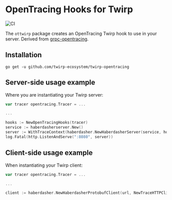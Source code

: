 # OpenTracing Hooks for Twirp

![CI](https://github.com/twirp-ecosystem/twirp-opentracing/workflows/CI/badge.svg)

The `ottwirp` package creates an OpenTracing Twirp hook to use in your server. Derived from [grpc-opentracing](https://github.com/grpc-ecosystem/grpc-opentracing).

## Installation

`go get -u github.com/twirp-ecosystem/twirp-opentracing`

## Server-side usage example

Where you are instantiating your Twirp server:

```go
var tracer opentracing.Tracer = ...

...

hooks := NewOpenTracingHooks(tracer)
service := haberdasherserver.New()
server := WithTraceContext(haberdasher.NewHaberdasherServer(service, hooks), tracer)
log.Fatal(http.ListenAndServe(":8080", server))
```

## Client-side usage example

When instantiating your Twirp client:

```go
var tracer opentracing.Tracer = ...

...

client := haberdasher.NewHaberdasherProtobufClient(url, NewTraceHTTPClient(http.DefaultClient, tracer))
```
